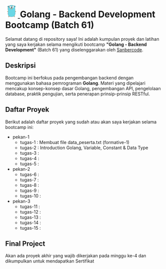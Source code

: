 # <a href="https://golang.org" target="_blank" rel="noreferrer"> <img src="https://raw.githubusercontent.com/devicons/devicon/master/icons/go/go-original.svg" alt="go" width="40" height="40"/> </a> Golang - Backend Development Bootcamp (Batch 61) 

Selamat datang di repository saya! Ini adalah kumpulan proyek dan latihan yang saya kerjakan selama mengikuti bootcamp **"Golang - Backend Development"** (Batch 61) yang diselenggarakan oleh [Sanbercode](https://sanbercode.com).

## Deskripsi

Bootcamp ini berfokus pada pengembangan backend dengan menggunakan bahasa pemrograman **Golang**. Materi yang dipelajari mencakup konsep-konsep dasar Golang, pengembangan API, pengelolaan database, praktik pengujian, serta penerapan prinsip-prinsip RESTful.

## Daftar Proyek

Berikut adalah daftar proyek yang sudah atau akan saya kerjakan selama bootcamp ini:
- pekan-1
  - tugas-1 : Membuat file data_peserta.txt (formative-1)
  - tugas-2 : Introduction Golang, Variable, Constant & Data Type
  - tugas-3 : 
  - tugas-4 : 
  - tugas-5 : 
- pekan-2
  - tugas-6 : 
  - tugas-7 : 
  - tugas-8 :
  - tugas-9 :
  - tugas-10 : 
- pekan-3
  - tugas-11 :
  - tugas-12 :
  - tugas-13 :
  - tugas-14 :
  - tugas-15 :

## Final Project
Akan ada proyek akhir yang wajib dikerjakan pada minggu ke-4 dan dikumpulkan untuk mendapatkan Sertifikat
